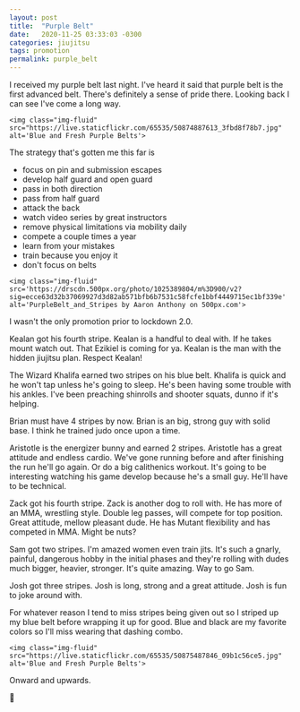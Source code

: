 ```yaml
---
layout: post
title:  "Purple Belt"
date:   2020-11-25 03:33:03 -0300
categories: jiujitsu
tags: promotion
permalink: purple_belt
---
```


I received my purple belt last night.
I've heard it said that purple belt is the first advanced belt.
There's definitely a sense of pride there.
Looking back I can see I've come a long way.

<div class="col my-auto pb-3">

    <img class="img-fluid" src="https://live.staticflickr.com/65535/50874887613_3fbd8f78b7.jpg" alt='Blue and Fresh Purple Belts'>

</div>

The strategy that's gotten me this far is
- focus on pin and submission escapes
- develop half guard and open guard
- pass in both direction
- pass from half guard
- attack the back
- watch video series by great instructors
- remove physical limitations via mobility daily
- compete a couple times a year
- learn from your mistakes
- train because you enjoy it
- don't focus on belts

<div class="col my-auto pb-3">

    <img class="img-fluid" src='https://drscdn.500px.org/photo/1025389804/m%3D900/v2?sig=ecce63d32b37069927d3d82ab571bfb6b7531c58fcfe1bbf4449715ec1bf339e' alt='PurpleBelt_and_Stripes by Aaron Anthony on 500px.com'>

</div>

I wasn't the only promotion prior to lockdown 2.0.

Kealan got his fourth stripe.
Kealan is a handful to deal with.
If he takes mount watch out.
That Ezikiel is coming for ya.
Kealan is the man with the hidden jiujitsu plan.
Respect Kealan!

The Wizard Khalifa earned two stripes on his blue belt.
Khalifa is quick and he won't tap unless he's going to sleep.
He's been having some trouble with his ankles.
I've been preaching shinrolls and shooter squats, dunno if it's helping.

Brian must have 4 stripes by now.
Brian is an big, strong guy with solid base.
I think he trained judo once upon a time.

Aristotle is the energizer bunny and earned 2 stripes.
Aristotle has a great attitude and endless cardio.
We've gone running before and after finishing the run he'll go again.
Or do a big calithenics workout.
It's going to be interesting watching his game develop because he's a small guy.
He'll have to be technical.

Zack got his fourth stripe.
Zack is another dog to roll with.
He has more of an MMA, wrestling style.
Double leg passes, will compete for top position.
Great attitude, mellow pleasant dude.
He has Mutant flexibility and has competed in MMA.
Might be nuts?

Sam got two stripes.
I'm amazed women even train jits.
It's such a gnarly, painful, dangerous hobby in the initial phases and they're rolling with dudes much bigger, heavier, stronger.
It's quite amazing.
Way to go Sam.

Josh got three stripes.
Josh is long, strong and a great attitude.
Josh is fun to joke around with.

For whatever reason I tend to miss stripes being given out so I striped up my blue
belt before wrapping it up for good. Blue and black are my favorite colors so I'll miss
wearing that dashing combo.

<div class="col my-auto pb-3">

    <img class="img-fluid" src="https://live.staticflickr.com/65535/50875487846_09b1c56ce5.jpg" alt='Blue and Fresh Purple Belts'>

</div>

Onward and upwards.

🌊
